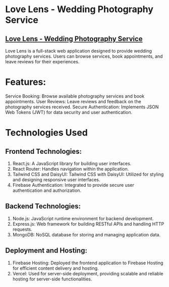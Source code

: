 # Love Lens - Wedding Photography Service

## <a href="https://love-lens-9ee7a.firebaseapp.com/">Love Lens - Wedding Photography Service</a>
Love Lens is a full-stack web application designed to provide wedding photography services. Users can browse services, book appointments, and leave reviews for their experiences.

# Features:
Service Booking: Browse available photography services and book appointments.
User Reviews: Leave reviews and feedback on the photography services received.
Secure Authentication: Implements JSON Web Tokens (JWT) for data security and user authentication.

# Technologies Used

## Frontend Technologies:
1. React.js: A JavaScript library for building user interfaces.
2. React Router: Handles navigation within the application.
3. Tailwind CSS and DaisyUI: Tailwind CSS with DaisyUI: Utilized for styling and designing responsive user interfaces.
4. Firebase Authentication: Integrated to provide secure user authentication and authorization.

## Backend Technologies:
1. Node.js: JavaScript runtime environment for backend development.
2. Express.js: Web framework for building RESTful APIs and handling HTTP requests.
3. MongoDB: NoSQL database for storing and managing application data.

## Deployment and Hosting:
1. Firebase Hosting: Deployed the frontend application to Firebase Hosting for efficient content delivery and hosting.
2. Vercel: Used for server-side deployment, providing scalable and reliable hosting for server-side functionalities.
